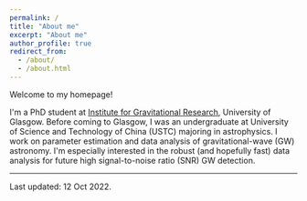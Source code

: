 ```yaml
---
permalink: /
title: "About me"
excerpt: "About me"
author_profile: true
redirect_from: 
  - /about/
  - /about.html
---
```

Welcome to my homepage!

I'm a PhD student at [Institute for Gravitational Research](http://www.physics.gla.ac.uk/igr/index.php), University of Glasgow. Before coming to Glasgow, I was an undergraduate at University of Science and Technology of China (USTC) majoring in astrophysics. I work on parameter estimation and data analysis of gravitational-wave (GW) astronomy. I'm especially interested in the robust (and hopefully fast) data analysis for future high signal-to-noise ratio (SNR) GW detection. 


---
Last updated: 12 Oct 2022.